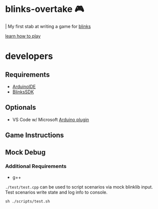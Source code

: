 # blinks-overtake 🎮
| My first stab at writing a game for [blinks](https://blinks.games/)

[learn how to play](https://mdm373.github.io/blinks-overtake/)

# developers

## Requirements
* [ArduinoIDE](https://www.arduino.cc/en/Guide/HomePage)
* [BlinksSDK](https://github.com/Move38/Blinks-SDK)

## Optionals
* VS Code w/ Microsoft [Arduino plugin](https://marketplace.visualstudio.com/items?itemName=vsciot-vscode.vscode-arduino)


## Game Instructions


## Mock Debug

### Additional Requirements
* g++

`./test/test.cpp` can be used to script scenarios via mock blinklib input. Test scenarios write state and log info to console.
```
sh ./scripts/test.sh
```
